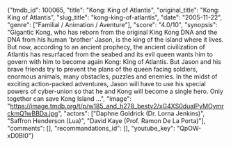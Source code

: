 {"tmdb_id": 100065, "title": "Kong: King of Atlantis", "original_title": "Kong: King of Atlantis", "slug_title": "kong-king-of-atlantis", "date": "2005-11-22", "genre": ["Familial / Animation / Aventure"], "score": "4.0/10", "synopsis": "Gigantic Kong, who has reborn from the original King Kong DNA and the DNA from his human  'brother' Jason, is the king of the island where it lives.  But now, according to an ancient prophecy, the ancient civilization of Atlantis has resurfaced from the seabed and its evil queen wants him to govern with him to become again Kong: King of Atlantis.  But Jason and his brave friends try to prevent the plans of the queen facing soldiers, enormous animals, many obstacles, puzzles and enemies.  In the midst of exciting action-packed adventures, Jason will have to use his special powers of cyber-union so that he and Kong will become a single hero. Only together can save Kong Island ...", "image": "https://image.tmdb.org/t/p/w185_and_h278_bestv2/xG4XS0duaIPyMOymrckmQ1wBBDa.jpg", "actors": ["Daphne Goldrick (Dr. Lorna Jenkins)", "Saffron Henderson (Lua)", "David Kaye (Prof. Ramon De La Porta)"], "comments": [], "recommandations_id": [], "youtube_key": "QpOW-xD0BI0"}